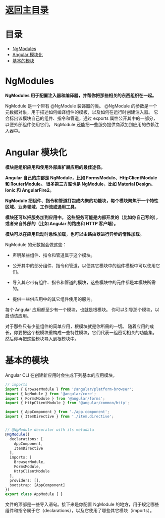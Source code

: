 # [返回主目录](Readme.md)<!-- omit in toc --> 

# 目录 <!-- omit in toc --> 
- [NgModules](#ngmodules)
- [Angular 模块化](#angular-%e6%a8%a1%e5%9d%97%e5%8c%96)
- [基本的模块](#%e5%9f%ba%e6%9c%ac%e7%9a%84%e6%a8%a1%e5%9d%97)

# NgModules

**NgModules 用于配置注入器和编译器，并帮你把那些相关的东西组织在一起。**

NgModule 是一个带有 @NgModule 装饰器的类。 @NgModule 的参数是一个元数据对象，用于描述如何编译组件的模板，以及如何在运行时创建注入器。 它会标出该模块自己的组件、指令和管道，通过 exports 属性公开其中的一部分，以便外部组件使用它们。 NgModule 还能把一些服务提供商添加到应用的依赖注入器中。

# Angular 模块化

**模块是组织应用和使用外部库扩展应用的最佳途径。**

**Angular 自己的库都是 NgModule，比如 FormsModule、HttpClientModule 和 RouterModule。 很多第三方库也是 NgModule，比如 Material Design、 Ionic 和 AngularFire2。**

**NgModule 把组件、指令和管道打包成内聚的功能块，每个模块聚焦于一个特性区域、业务领域、工作流或通用工具。**

**模块还可以把服务加到应用中。 这些服务可能是内部开发的（比如你自己写的），或者来自外部的（比如 Angular 的路由和 HTTP 客户端）。**

**模块可以在应用启动时急性加载，也可以由路由器进行异步的惰性加载。**

NgModule 的元数据会做这些：

- 声明某些组件、指令和管道属于这个模块。

- 公开其中的部分组件、指令和管道，以便其它模块中的组件模板中可以使用它们。

- 导入其它带有组件、指令和管道的模块，这些模块中的元件都是本模块所需的。

- 提供一些供应用中的其它组件使用的服务。

每个 Angular 应用都至少有一个模块，也就是根模块。 你可以引导那个模块，以启动该应用。

对于那些只有少量组件的简单应用，根模块就是你所需的一切。 随着应用的成长，你要把这个根模块重构成一些特性模块，它们代表一组密切相关的功能集。 然后你再把这些模块导入到根模块中。

# 基本的模块

Angular CLI 在创建新应用时会生成下列基本的应用模块。

```ts
// imports
import { BrowserModule } from '@angular/platform-browser';
import { NgModule } from '@angular/core';
import { FormsModule } from '@angular/forms';
import { HttpClientModule } from '@angular/common/http';

import { AppComponent } from './app.component';
import { ItemDirective } from './item.directive';


// @NgModule decorator with its metadata
@NgModule({
  declarations: [
    AppComponent,
    ItemDirective
  ],
  imports: [
    BrowserModule,
    FormsModule,
    HttpClientModule
  ],
  providers: [],
  bootstrap: [AppComponent]
})
export class AppModule { }
```

文件的顶部是一些导入语句。接下来是你配置 NgModule 的地方，用于规定哪些组件和指令属于它（declarations），以及它使用了哪些其它模块（imports）。